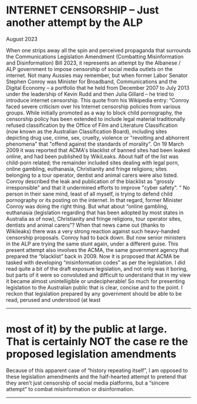 # INTERNET CENSORSHIP – Just another attempt by the ALP

 August 2023

 When one strips away all the spin and perceived propaganda that surrounds the Communications Legislation Amendment (Combatting Misinformation and Disinformation) Bill 2023, it represents an attempt by the Albanese / ALP government to impose censorship of social media outlets on the internet.
 Not many Aussies may remember, but when former Labor Senator Stephen Conroy was Minister for Broadband, Communications and the Digital Economy – a portfolio that he held from December 2007 to July 2013 under the leadership of Kevin Rudd and then Julia Gillard – he tried to introduce internet censorship. This quote from his Wikipedia entry:
 “Conroy faced severe criticism over his Internet censorship policies from various groups. While initially promoted as a way to block child pornography, the censorship policy has been extended to include legal material traditionally refused classification by the Office of Film and Literature Classification (now known as the Australian Classification Board), including sites depicting drug use, crime, sex, cruelty, violence or "revolting and abhorrent phenomena" that "offend against the standards of morality". On 19 March 2009 it was reported that ACMA's blacklist of banned sites had been leaked online, and had been published by WikiLeaks.  About half of the list was child-porn related; the remainder included sites dealing with legal porn, online gambling, euthanasia, Christianity and fringe religions; sites belonging to a tour operator, dentist and animal carers were also listed. Conroy described the leak and publication of the blacklist as "grossly irresponsible" and that it undermined efforts to improve "cyber safety". ”
 No person in their sane mind, least of all myself, is trying to defend child pornography or its posting on the internet. In that regard, former Minister Conroy was doing the right thing. But what about “online gambling, euthanasia (legislation regarding that has been adopted by most states in Australia as of now), Christianity and fringe religions, tour operator sites, dentists and animal carers”? When that news came out (thanks to Wikileaks) there was a very strong reaction against such heavy-handed censorship proposals. Conroy had to back down.
 But now senior ministers in the ALP are trying the same stunt again, under a different guise. This present attempt also involves the ACMA, the same government agency that prepared the “blacklist” back in 2009. Now it is proposed that ACMA be tasked with developing “misinformation codes” as per the legislation. 
 I did read quite a bit of the draft exposure legislation, and not only was it boring, but parts of it were so convoluted and difficult to understand that in my view it became almost unintelligible or undecipherable! So much for presenting legislation to the Australian public that is clear, concise and to the point. I reckon that legislation prepared by any government should be able to be read, perused and understood (at least


-----

# most of it) by the public at large. That is certainly NOT the case re the proposed legislation amendments
 Because of this apparent case of “history repeating itself”, I am opposed to these legislation amendments and the half-hearted attempt to pretend that they aren’t just censorship of social media platforms, but a “sincere attempt” to combat misinformation or disinformation.


-----

